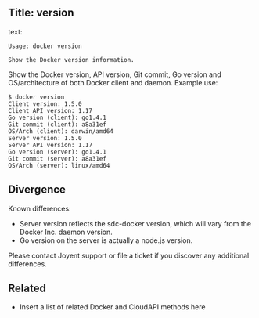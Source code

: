 Title: version
----
text:

    Usage: docker version

    Show the Docker version information.

Show the Docker version, API version, Git commit, Go version and OS/architecture
of both Docker client and daemon. Example use:

    $ docker version
    Client version: 1.5.0
    Client API version: 1.17
    Go version (client): go1.4.1
    Git commit (client): a8a31ef
    OS/Arch (client): darwin/amd64
    Server version: 1.5.0
    Server API version: 1.17
    Go version (server): go1.4.1
    Git commit (server): a8a31ef
    OS/Arch (server): linux/amd64

## Divergence

Known differences:

- Server version reflects the sdc-docker version, which will vary from the Docker Inc. daemon version.
- Go version on the server is actually a node.js version.

Please contact Joyent support or file a ticket if you discover any additional differences.

## Related

- Insert a list of related Docker and CloudAPI methods here